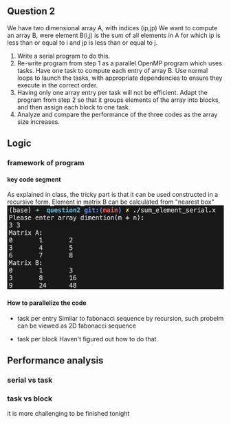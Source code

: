 ## Question 2
We have two dimensional array A, with indices (ip,jp)
We want to compute an array B, were element B(i,j) is the sum of all elements in A for which ip is less than or equal to i and jp is less than or equal to j.

1. Write a serial program to do this.
2. Re-write program from step 1 as a parallel OpenMP program which uses tasks.  Have one task to compute each entry of array B.  Use normal loops to launch the tasks, with appropriate dependencies to ensure they execute in the correct order.
3. Having only one array entry per task will not be efficient.  Adapt the program from step 2 so that it groups elements of the array into blocks, and then assign each block to one task.  
4. Analyze and compare the performance of the three codes as the array size increases.

## Logic 
### framework of program
#### key code segment
As explained in class, the tricky part is that it can be used constructed in a recursive form. 
Element in matrix B can be calculated from "nearest box"
![alt text](serial.png)
#### How to parallelize the code
* task per entry
Simliar to fabonacci sequence by recursion, such probelm can be viewed as 2D fabonacci sequence


* task per block
Haven't figured out how to do that. 

## Performance analysis
### serial vs task


### task vs block
it is more challenging to be finished tonight
